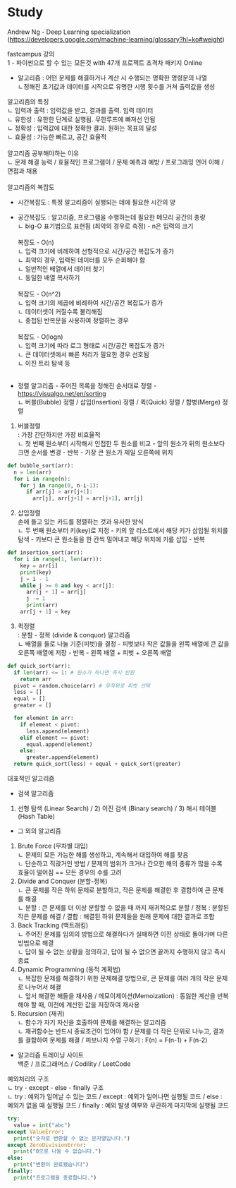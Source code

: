 # Study

Andrew Ng - Deep Learning specialization (https://developers.google.com/machine-learning/glossary?hl=ko#weight)

fastcampus 강의<br>
1 -  파이썬으로 할 수 있는 모든것 with 47개 프로젝트 초격차 패키지 Online

* 알고리즘 : 어떤 문제를 해결하거나 계산 시 수행되는 명확한 명령문의 나열<br>
  ㄴ정해진 초기값과 데이터를 시작으로 유명한 시행 횟수를 거쳐 출력값을 생성

알고리즘의 특징<br>
ㄴ 입력과 출력 : 입력값을 받고, 결과를 출력. 입력 데이터<br>
ㄴ 유한성 : 유한한 단계로 실행됨. 무한루프에 빠져선 안됨<br>
ㄴ 정확성 : 입력값에 대한 정확한 결과. 원하는 목표의 달성<br>
ㄴ 효율성 : 가능한 빠르고, 공간 효율적<br><br>
알고리즘 공부해야하는 이유<br>
ㄴ 문제 해결 능력 / 효율적인 프로그램이 / 문제 예측과 예방 / 프로그래밍 언어 이해 / 면접과 채용<br><br>
알고리즘의 복잡도<br>
* 시간복잡도 : 특정 알고리즘이 실행되는 데에 필요한 시간의 양<br>
* 공간복잡도 : 알고리즘, 프로그램을 수행하는데 필요한 메모리 공간의 총량<br>
ㄴ big-O 표기법으로 표현됨 (최악의 경우로 측정) - n은 입력의 크기<br><br>
복잡도 - O(n)<br>
ㄴ 입력 크기에 비례하여 선형적으로 시간/공간 복잡도가 증가<br>
ㄴ 최악의 경우, 입력된 데이터를 모두 순회해야 함<br>
ㄴ 일반적인 배열에서 데이터 찾기<br>
ㄴ 동일한 배열 복사하기<br><br>
복잡도 - O(n^2)<br>
ㄴ 입력 크기의 제곱에 비례하여 시간/공간 복잡도가 증가<br>
ㄴ 데이터셋이 커질수록 불리해짐<br>
ㄴ 중첩된 반복문을 사용하여 정렬하는 경우<br><br>
복잡도 - O(logn)<br>
ㄴ 입력 크기에 따라 로그 형태로 시간/공간 복잡도가 증가<br>
ㄴ 큰 데이터셋에서 빠른 처리가 필요한 경우 선호됨<br>
ㄴ 이진 트리 탐색 등<br><br>

* 정렬 알고리즘 - 주어진 목록을 정해진 순서대로 정렬 - https://visualgo.net/en/sorting<br>
ㄴ 버블(Bubble) 정렬 / 삽입(Insertion) 정렬 / 퀵(Quick) 정렬 / 합병(Merge) 정렬<br>

1. 버블정렬<br>
: 가장 간단하지만 가장 비효율적<br>
ㄴ 첫 번째 원소부터 시작해서 인접한 두 원소를 비교 - 앞의 원소가 뒤의 원소보다 크면 순서를 변경 - 반복 - 가장 큰 원소가 제일 오른쪽에 위치<br>
```python
def bubble_sort(arr):
  n = len(arr)
  for i in range(n):
    for j in range(0, n-i-1):
      if arr[j] > arr[j+1]:
        arr[j], arr[j+1] = arr[j+1], arr[j]
```
2. 삽입정렬<br>
손에 들고 있는 카드를 정렬하는 것과 유사한 방식<br>
ㄴ 두 번째 원소부터 키(key)로 지정 - 키의 앞 리스트에서 해당 키가 삽입될 위치를 탐색 - 키보다 큰 원소들을 한 칸씩 밀어내고 해당 위치에 키를 삽입 - 반복 <br>
```python
def insertion_sort(arr):
  for i in range(1, len(arr)):
    key = arr[i]
    print(key)
    j = i - 1
    while j >= 0 and key < arr[j]:
      arr[j + 1] = arr[j]
      j -= 1
      print(arr)
    arr[j + 1] = key
```
3. 퀵정렬<br>
: 분할 - 정복 (divide & conquor) 알고리즘<br>
ㄴ 배열을 둘로 나눌 기준(피벗)을 결정 - 피벗보다 작은 값들을 왼쪽 배열에 큰 값을 오른쪽 배열에 저장 - 반복 - 왼쪽 배열 + 피벗 + 오른쪽 배열<br>
```python
def quick_sort(arr):
  if len(arr) <= 1: # 원소가 하나면 즉시 반환
    return arr
  pivot = random.choice(arr) # 무작위로 피벗 선택 
  less = []
  equal = []
  greater = []

  for element in arr:
    if element < pivot:
      less.append(element)
    elif element == pivot:
      equal.append(element)
    else:
      greater.append(element)
  return quick_sort(less) + equal + quick_sort(greater)
```

대표적인 알고리즘<br>
* 검색 알고리즘<br>
1) 선형 탐색 (Linear Search) / 2) 이진 검색 (Binary search) / 3) 해시 테이블 (Hash Table) <br>
* 그 외의 알고리즘 <br>
1) Brute Force (무차별 대입)<br>
ㄴ 문제의 모든 가능한 해를 생성하고, 계속해서 대입하여 해를 찾음<br>
ㄴ 단순하고 직괁거인 방법 / 문제의 범위가 크거나 간으한 해의 종류가 많을 수록 효율이 떨어짐 == 모든 경우의 수를 고려<br>
2) Divide and Conquer (분할-정복)<br>
ㄴ 큰 문제를 작은 하위 문제로 분할하고, 작은 문제를 해결한 후 결합하여 큰 문제를 해결<br>
ㄴ 분할 : 큰 문제를 더 이상 분할할 수 없을 때 까지 재귀적으로 분할 / 정복 : 분할된 작은 문제를 해결 / 결합 : 해결된 하위 문제들을 원래 문제에 대한 결과로 조합<br>
3) Back Tracking (백트래킹)<br>
ㄴ 주어진 문제를 임의의 방법으로 해결하다가 실패하면 이전 상태로 돌아가며 다른 방법으로 해결 <br>
ㄴ 답이 될 수 없는 상황을 정의하고, 답이 될 수 없으면 끝까지 수행하지 않고 즉시 종료<br>
4) Dynamic Programming (동적 계획법)<br>
ㄴ 복잡한 문제를 해결하기 위한 문제해결 방법으로, 큰 문제를 여러 개의 작은 문제로 나누어서 해결<br>
ㄴ 앞서 해결한 해들을 재사용 / 메모이제이션(Memoization) : 동잃한 계산을 반복해야 할 때, 이전에 계산한 값을 저장하여 재사용<br>
6) Recursion (재귀)<br>
ㄴ 함수가 자기 자신을 호출하여 문제를 해결하는 알고리즘<br>
ㄴ 재귀함수는 반드시 종료조건이 있어야 함 / 문제를 더 작은 단위로 나누고, 결과를 결합하여 문제를 해결 / 피보나치 수열 구하기 : F(n) = F(n-1) + F(n-2)<br>

* 알고리즘 트레이닝 사이트<br>
백준 / 프로그래머스 / Codility / LeetCode<br>

예외처리의 구조<br>
ㄴ try - except - else - finally 구조<br>
ㄴ try : 예외가 일어날 수 있는 코드 / except : 예외가 일어나면 실행될 코드 / else : 예외가 없을 때 실행될 코드 / finally : 예외 발생 여부와 무관하게 마지막에 실행될 코드<br>
```python
try:
  value = int("abc")
except ValueError:
  print("숫자로 변환할 수 없는 문자열입니다.")
except ZeroDivisionError:
  print("0으로 나눌 수 없습니다.")
else:
  print("변환이 완료됐습니다")
finally:
  print("프로그램을 종료합니다.")
```

